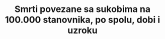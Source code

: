 ---
title: 'Smrti povezane sa sukobima na 100.000 stanovnika, po spolu, dobi i uzroku'
permalink: /16-1-2/
sdg_goal: 16
layout: indicator
indicator: 16.1.2
indicator_variable: null
graph: null
graph_type_description: null
graph_status_notes: checking
variable_description: null
variable_notes: null
un_designated_tier: '3'
un_custodial_agency: 'OHCHR  (Partnering  Agencies:UNMAS,  DESA-Population  Division)'
target_id: '16.1'
has_metadata: true
goal_meta_link: 'http://unstats.un.org/sdgs/files/metadata-compilation/Metadata-Goal-16.pdf'
goal_meta_link_page: 6
indicator_name: 'Smrti povezane sa sukobima na 100.000 stanovnika, po spolu, dobi i uzroku'
target: Značajno smanjiti sve oblike nasilja i povezanih stopa smrtnosti posvuda.
source_title: null
source_notes: null
published: true  
rationale_interpretation: >-
  Od Cilja 16. TST Radna skupina, OHCHR:  Ovi pokazatelji odnose se na dva oblika nasilnih smrti (namjerno ubojstvo i smrti povezane s sukobima). Namjerna ubojstva pojavljuju se u svim zemljama svijeta i imaju globalnu primjenjivost, dok se smrtni slučajevi povezani s sukobom javljaju u zemljama pogođenim ratovima.  Stope namjernih ubojstava i smrti povezanih s sukobom trebale bi se voditi odvojeno, budući da bi njihovo kombiniranje u jedan pokazatelj moglo dovesti do spajanja dva različita fenomena te do spajanja nejednakih izvora podataka. Konkretno se to odnosi na kvalitetu podataka o smrti povezanih s sukobima neizbježno, na koju nedvojbeni utjecaj imaju poteškoće koje se javljaju kod proizvodnji točne statistika u situacijama oružanog sukoba.  Namjerna ubojstva potrebno je pratiti kako bi se bolje procijenili njihovi uzroci i posljedice te, u dužem periodu, razvile učinkovite preventivne mjere. Ova statistika temelji se na statističkim podacima koje rutinski proizvode tijela za provedbu zakona i / ili institucije javne zdravstvene zaštite, s visokim stupnjem međunarodne usporedivosti. @ @ Smrti povezane s sukobom mjere izravni utjecaj sukoba na stanovništvo u smislu gubitaka života. Dok je globalni rizik nasilnih smrti u oružanom sukobu općenito niži od globalnog rizika od ubojstava, u pogođenim zemljama oružani sukobi uništavaju živote i dovode do znatnih ljudskih žrtava, osobito u situacijama dugotrajnih unutarnjih sukoba.  Od Službe Ujedinjenih naroda za protuminsko djelovanje: Prisutnost mina / ERW-a u kontekstu sukoba a i nakon sukoba uništava ljude i zajednice. Te opasnosti uzrokuju ozbiljne ozljede i smrt, sprečavaju mirovne operacije i sprječavaju napore za obnovu i razvoj nakon sukoba. Nalazi od M&E mehanizma za Strategiju UN-a 2013-2018 (UN M&E Mehanizam) ilustriraju smrtonosni rizik koji predstavljaju mine/ERW u pogođenim zemljama i teritorijima u kojima UN provodi operacije; naročito se to odnosi na nerazmjeran utjecaj koji imaju na civile koji čine više od polovice žrtava od mina/ERW-a. Redovito praćenje podataka o žrtvama mina/ERW-a kroz globalni mehanizam ciljeva održivog razvoja značajno će poboljšati sposobnost pogođenih zemalja i teritorija, uključujući zemlje članice, tijela Ujedinjenih naroda te civilno društvo da razumiju opseg tih prijetnji i učinkovito ublažavaju štetu koju oni uzrokuju.
indicator_definition: >-
  Od cilja 16 TST Radne skupine, OHCHR: Namjerno ubojstvo definira se kao protuzakonita smrt koja je nanesena osobi s namjerom da se uzrokuje smrt ili ozbiljne ozljede (Izvor: Međunarodna klasifikacija delikata za statističke svrhe, 2015.). U užem smislu, s
---